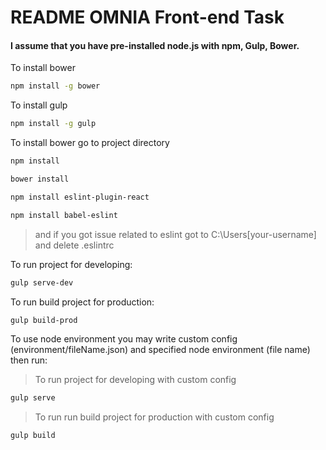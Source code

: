 # README OMNIA Front-end Task #

#### I assume that you have pre-installed node.js with npm, Gulp, Bower.
To install bower
```bash
npm install -g bower
```
To install gulp

```bash
npm install -g gulp
```

To install bower go to project directory

```bash
npm install
```
```bash
bower install
```

```bash
npm install eslint-plugin-react
```
```bash
npm install babel-eslint
```

> and if you got issue related to eslint got to C:\Users\[your-username]  and delete .eslintrc 

To run project for developing:

```bash
gulp serve-dev
```

To run build project for production:

```bash
gulp build-prod
```

To use node environment you may write custom config (environment/fileName.json) and specified node environment (file name) then run:
> To run project for developing with custom config 
```bash
gulp serve
```

> To run run build project for production with custom config 
```bash
gulp build
```
